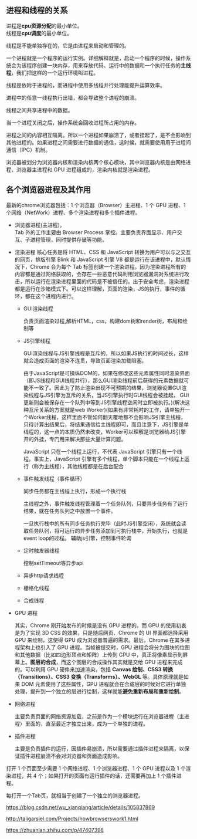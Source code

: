 ## 进程和线程的关系

进程是**cpu资源分配**的最小单位。  
线程是**cpu调度**的最小单位。  

线程是不能单独存在的，它是由进程来启动和管理的。  

一个进程就是一个程序的运行实例。详细解释就是，启动一个程序的时候，操作系统会为该程序创建一块内存，用来存放代码、运行中的数据和一个执行任务的**主线程**，我们把这样的一个运行环境叫进程。  

线程是依附于进程的，而进程中使用多线程并行处理能提升运算效率。

进程中的任意一线程执行出错，都会导致整个进程的崩溃。

线程之间共享进程中的数据。  

当一个进程关闭之后，操作系统会回收进程所占用的内存。  

进程之间的内容相互隔离。所以一个进程如果崩溃了，或者挂起了，是不会影响到其他进程的。如果进程之间需要进行数据的通信，这时候，就需要使用用于进程间通信（IPC）机制。 

浏览器被划分为浏览器内核和渲染内核两个核心模块，其中浏览器内核是由网络进程、浏览器主进程和 GPU 进程组成的，渲染内核就是渲染进程。

## 各个浏览器进程及其作用
最新的chrome浏览器包括：1 个浏览器（Browser）主进程、1 个 GPU 进程、1 个网络（NetWork）进程、多个渲染进程和多个插件进程。

- 浏览器进程(主进程)。  
Tab 外的工作主要由 Browser Process 掌控。主要负责界面显示、用户交互、子进程管理，同时提供存储等功能。

- 渲染进程 
核心任务是将 HTML、CSS 和 JavaScript 转换为用户可以与之交互的网页，排版引擎 Blink 和 JavaScript 引擎 V8 都是运行在该进程中，默认情况下，Chrome 会为每个 Tab 标签创建一个渲染进程。因为渲染进程所有的内容都是通过网络获取的，会存在一些恶意代码利用浏览器漏洞对系统进行攻击，所以运行在渲染进程里面的代码是不被信任的。出于安全考虑，渲染进程都是运行在沙箱模式下。可以这样理解，页面的渲染，JS的执行，事件的循环，都在这个进程内进行。

  - GUI渲染线程  

    负责页面渲染过程,解析HTML，css，构建dom树和render树，布局和绘制等

  - JS引擎线程  

    GUI渲染线程与JS引擎线程是互斥的，所以如果JS执行的时间过长，这样就会造成页面的渲染不连贯，导致页面渲染加载阻塞。

    由于JavaScript是可操纵DOM的，如果在修改这些元素属性同时渲染界面（即JS线程和GUI线程并行），那么GUI渲染线程前后获得的元素数据就可能不一致了。因此为了防止渲染出现不可预期的结果，浏览器设置GUI渲染线程与JS引擎为互斥的关系，当JS引擎执行时GUI线程会被挂起， GUI更新则会被保存在一个队列中等到JS引擎线程空闲时立即被执行。)(解决这种互斥关系的方案就是web Worker)(如果有非常耗时的工作，请单独开一个Worker线程，这样里面不管如何翻天覆地都不会影响JS引擎主线程， 只待计算出结果后，将结果通信给主线程即可，而且注意下，JS引擎是单线程的，这一点的本质仍然未改变，Worker可以理解是浏览器给JS引擎开的外挂，专门用来解决那些大量计算问题。  

    JavaScript 只在一个线程上运行，不代表 JavaScript 引擎只有一个线程。事实上，JavaScript 引擎有多个线程，单个脚本只能在一个线程上运行（称为主线程），其他线程都是在后台配合  

  - 事件触发线程（事件循环）

    同步任务都在主线程上执行，形成一个执行栈

    主线程之外，事件触发线程管理着一个任务队列，只要异步任务有了运行结果，就在任务队列之中放置一个事件。

    一旦执行栈中的所有同步任务执行完毕（此时JS引擎空闲），系统就会读取任务队列，将可运行的异步任务添加到可执行栈中，开始执行，也就是event loop的过程。
    辅助js引擎，控制事件轮询
  - 定时触发器线程  

    控制setTimeout等异步api

  - 异步http请求线程

  - 栅格化线程 

  - 合成线程 



- GPU 进程  

  其实，Chrome 刚开始发布的时候是没有 GPU 进程的。而 GPU 的使用初衷是为了实现 3D CSS 的效果，只是随后网页、Chrome 的 UI 界面都选择采用 GPU 来绘制，这使得 GPU 成为浏览器普遍的需求。最后，Chrome 在其多进程架构上也引入了 GPU 进程。当帧被提交时，GPU 进程会将分为图块的位图和其他数据（比如四边形顶点和矩阵）上传到 GPU 中，真正将像素显示到屏幕上。**图层的合成**，而这个图层的合成操作其实就是交给 GPU 进程来完成的。可以利用 GPU 硬件来加速渲染，包括 **Canvas 绘制、CSS3 转换（Transitions）、CSS3 变换（Transforms）、WebGL** 等。具体原理就是如果 DOM 元素使用了这些属性，GPU 进程就会在合成层的时候对它进行单独处理，提升到一个独立的层进行绘制，这样就能**避免重新布局和重新绘制**。

- 网络进程  

  主要负责页面的网络资源加载，之前是作为一个模块运行在浏览器进程（主进程）里面的，直至最近才独立出来，成为一个单独的进程。

- 插件进程  

  主要是负责插件的运行，因插件易崩溃，所以需要通过插件进程来隔离，以保证插件进程崩溃不会对浏览器和页面造成影响。



打开 1 个页面至少需要 1 个网络进程、1 个浏览器进程、1 个 GPU 进程以及 1 个渲染进程，共 4 个；如果打开的页面有运行插件的话，还需要再加上 1 个插件进程。

每打开一个Tab页，就相当于创建了一个独立的浏览器进程。




https://blog.csdn.net/wu_xianqiang/article/details/105837869 


http://taligarsiel.com/Projects/howbrowserswork1.html


https://zhuanlan.zhihu.com/p/47407398
